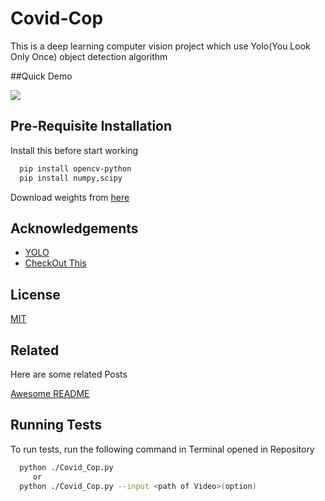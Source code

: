 
# Covid-Cop

This is a deep learning computer vision project which use Yolo(You Look Only Once) object detection algorithm 


##Quick Demo

![](GIF.gif)
## Pre-Requisite Installation

Install this before start working

```bash
  pip install opencv-python
  pip install numpy,scipy
```
Download weights from [here](https://pjreddie.com/darknet/yolo/)
    
## Acknowledgements

 - [YOLO](https://www.pyimagesearch.com/2018/11/12/yolo-object-detection-with-opencv/)
 - [CheckOut This](https://pjreddie.com/darknet/yolo/)
 

  
## License

[MIT](https://choosealicense.com/licenses/mit/)

  
## Related

Here are some related Posts

[Awesome README](https://towardsdatascience.com/r-cnn-fast-r-cnn-faster-r-cnn-yolo-object-detection-algorithms-36d53571365e)

  
## Running Tests

To run tests, run the following command in Terminal opened in Repository

```bash
  python ./Covid_Cop.py 
     or
  python ./Covid_Cop.py --input <path of Video>(option)  

```

  
  
